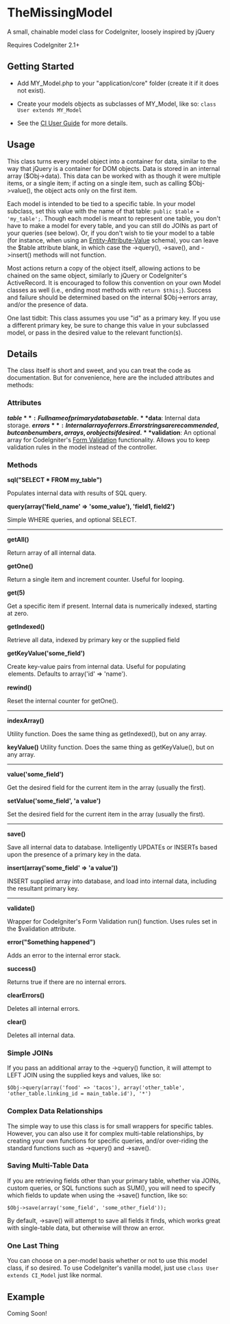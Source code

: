 TheMissingModel
===============

A small, chainable model class for CodeIgniter, loosely inspired by jQuery

Requires CodeIgniter 2.1+


Getting Started
---------------

- Add MY_Model.php to your "application/core" folder (create it if it does not exist).

- Create your models objects as subclasses of MY_Model, like so: ```class User extends MY_Model```

- See the [CI User Guide](http://ellislab.com/codeigniter/user-guide/general/creating_libraries.html) for more details.


Usage
-----

This class turns every model object into a container for data, similar to the way that jQuery is a container for DOM objects. Data is stored in an internal array ($Obj->data). This data can be worked with as though it were multiple items, or a single item; if acting on a single item, such as calling $Obj->value(), the object acts only on the first item.

Each model is intended to be tied to a specific table. In your model subclass, set this value with the name of that table: ```public $table = 'my_table';```. Though each model is meant to represent one table, you don't have to make a model for every table, and you can still do JOINs as part of your queries (see below). Or, if you don't wish to tie your model to a table (for instance, when using an [Entity-Attribute-Value](http://en.wikipedia.org/wiki/Entity%E2%80%93attribute%E2%80%93value_model) schema), you can leave the $table attribute blank, in which case the ->query(), ->save(), and ->insert() methods will not function.

Most actions return a copy of the object itself, allowing actions to be chained on the same object, similarly to jQuery or CodeIgniter's ActiveRecord. It is encouraged to follow this convention on your own Model classes as well (i.e., ending most methods with ```return $this;```). Success and failure should be determined based on the internal $Obj->errors array, and/or the presence of data.

One last tidbit: This class assumes you use "id" as a primary key. If you use a different primary key, be sure to change this value in your subclassed model, or pass in the desired value to the relevant function(s).


Details
-------

The class itself is short and sweet, and you can treat the code as documentation. But for convenience, here are the included attributes and methods:

### Attributes ###

**$table**: Full name of primary database table.
**$data**: Internal data storage.
**$errors**: Internal array of errors. Error strings are recommended, but can be numbers, arrays, or objects if desired.
**$validation**: An optional array for CodeIgniter's [Form Validation](http://ellislab.com/codeigniter/user-guide/libraries/form_validation.html) functionality. Allows you to keep validation rules in the model instead of the controller.


### Methods ###

**sql("SELECT * FROM my_table")**

Populates internal data with results of SQL query.


**query(array('field_name' => 'some_value'), 'field1, field2')**

Simple WHERE queries, and optional SELECT.

- - -

**getAll()**

Return array of all internal data.


**getOne()**

Return a single item and increment counter. Useful for looping.


**get(5)**

Get a specific item if present. Internal data is numerically indexed, starting at zero.


**getIndexed()**

Retrieve all data, indexed by primary key or the supplied field


**getKeyValue('some_field')**

Create key-value pairs from internal data. Useful for populating <option> elements. Defaults to array('id' => 'name').


**rewind()**

Reset the internal counter for getOne().

- - -

**indexArray()**

Utility function. Does the same thing as getIndexed(), but on any array.


**keyValue()**
Utility function. Does the same thing as getKeyValue(), but on any array.

- - -

**value('some_field')**

Get the desired field for the current item in the array (usually the first).


**setValue('some_field', 'a value')**

Set the desired field for the current item in the array (usually the first).

- - -

**save()**

Save all internal data to database. Intelligently UPDATEs or INSERTs based upon the presence of a primary key in the data.


**insert(array('some_field' => 'a value'))**

INSERT supplied array into database, and load into internal data, including the resultant primary key.

- - -

**validate()**

Wrapper for CodeIgniter's Form Validation run() function. Uses rules set in the $validation attribute.


**error("Something happened")**

Adds an error to the internal error stack.


**success()**

Returns true if there are no internal errors.


**clearErrors()**

Deletes all internal errors.


**clear()**

Deletes all internal data.


### Simple JOINs ###

If you pass an additional array to the ->query() function, it will attempt to LEFT JOIN using the supplied keys and values, like so:

```$Obj->query(array('food' => 'tacos'), array('other_table', 'other_table.linking_id = main_table.id'), '*')```


### Complex Data Relationships ###

The simple way to use this class is for small wrappers for specific tables. However, you can also use it for complex multi-table relationships, by creating your own functions for specific queries, and/or over-riding the standard functions such as ->query() and ->save().


### Saving Multi-Table Data ###

If you are retrieving fields other than your primary table, whether via JOINs, custom queries, or SQL functions such as SUM(), you will need to specify which fields to update when using the ->save() function, like so:

```$Obj->save(array('some_field', 'some_other_field'));```

By default, ->save() will attempt to save all fields it finds, which works great with single-table data, but otherwise will throw an error.


### One Last Thing ###

You can choose on a per-model basis whether or not to use this model class, if so desired. To use CodeIgniter's vanilla model, just use ```class User extends CI_Model``` just like normal.


Example
-------

Coming Soon!